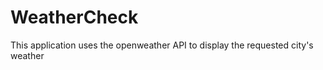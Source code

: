 # WeatherCheck

This application uses the openweather API to display the requested city's weather
 
